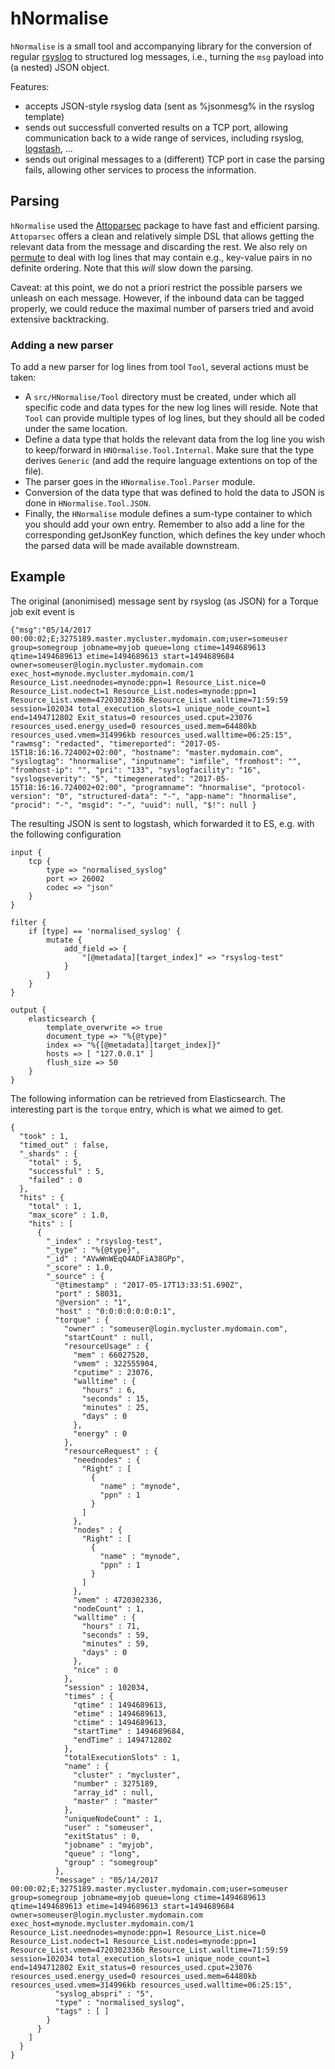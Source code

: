 hNormalise
==========

`hNormalise` is a small tool and accompanying library for the conversion of regular [rsyslog](http://www.rsyslog.com) to
structured log messages, i.e., turning the `msg` payload into (a nested) JSON object.

Features:

- accepts JSON-style rsyslog data (sent as %jsonmesg% in the rsyslog template)
- sends out successfull converted results on a TCP port, allowing communication back to a wide range of services,
  including rsyslog, [logstash](http://www.elastic.co/products/logstash), ...
- sends out original messages to a (different) TCP port in case the parsing fails, allowing other services to process the
  information.


Parsing
-------

`hNormalise` used the [Attoparsec](https://github.com/bos/attoparsec) package to have fast and efficient parsing.
`Attoparsec` offers a clean and relatively simple DSL that allows getting the relevant data from the message and
discarding the rest. We also rely on [permute]() to deal with log lines that may contain e.g., key-value pairs in
no definite ordering. Note that this _will_ slow down the parsing.


Caveat: at this point, we do not a priori restrict the possible parsers we unleash on each message. However, if the inbound
data can be tagged properly, we could reduce the maximal number of parsers tried and avoid extensive backtracking.


### Adding a new parser

To add a new parser for log lines from tool `Tool`, several actions must be taken:

- A `src/HNormalise/Tool` directory must be created, under which all specific code and data types for the new
  log lines will reside. Note that `Tool` can provide multiple types of log lines, but they should all be coded under
  the same location.
- Define a data type that holds the relevant data from the log line you wish to keep/forward in `HNOrmalise.Tool.Internal`.
  Make sure that the type derives `Generic` (and add the require language extentions on top of the file).
- The parser goes in the `HNormalise.Tool.Parser` module.
- Conversion of the data type that was defined to hold the data to JSON is done in `HNormalise.Tool.JSON`.
- Finally, the `HNormalise` module defines a sum-type container to which you should add your own entry. Remember to also
  add a line for the corresponding getJsonKey function, which defines the key under whoch the parsed data will be
  made available downstream.


Example
-------

The original (anonimised) message sent by rsyslog (as JSON) for a Torque job exit event is

~~~~
{"msg":"05/14/2017 00:00:02;E;3275189.master.mycluster.mydomain.com;user=someuser group=somegroup jobname=myjob queue=long ctime=1494689613 qtime=1494689613 etime=1494689613 start=1494689684 owner=someuser@login.mycluster.mydomain.com exec_host=mynode.mycluster.mydomain.com/1 Resource_List.neednodes=mynode:ppn=1 Resource_List.nice=0 Resource_List.nodect=1 Resource_List.nodes=mynode:ppn=1 Resource_List.vmem=4720302336b Resource_List.walltime=71:59:59 session=102034 total_execution_slots=1 unique_node_count=1 end=1494712802 Exit_status=0 resources_used.cput=23076 resources_used.energy_used=0 resources_used.mem=64480kb resources_used.vmem=314996kb resources_used.walltime=06:25:15", "rawmsg": "redacted", "timereported": "2017-05-15T18:16:16.724002+02:00", "hostname": "master.mydomain.com", "syslogtag": "hnormalise", "inputname": "imfile", "fromhost": "", "fromhost-ip": "", "pri": "133", "syslogfacility": "16", "syslogseverity": "5", "timegenerated": "2017-05-15T18:16:16.724002+02:00", "programname": "hnormalise", "protocol-version": "0", "structured-data": "-", "app-name": "hnormalise", "procid": "-", "msgid": "-", "uuid": null, "$!": null }
~~~~

The resulting JSON is sent to logstash, which forwarded it to ES, e.g. with the following configuration

~~~~
input {
    tcp {
        type => "normalised_syslog"
        port => 26002
        codec => "json"
    }
}

filter {
    if [type] == 'normalised_syslog' {
        mutate {
            add_field => {
                "[@metadata][target_index]" => "rsyslog-test"
            }
        }
    }
}

output {
    elasticsearch {
        template_overwrite => true
        document_type => "%{@type}"
        index => "%{[@metadata][target_index]}"
        hosts => [ "127.0.0.1" ]
        flush_size => 50
	}
}
~~~~

The following information can be retrieved from Elasticsearch. The interesting part is the `torque` entry, which is what we
aimed to get.

~~~~{.json}
{
  "took" : 1,
  "timed_out" : false,
  "_shards" : {
    "total" : 5,
    "successful" : 5,
    "failed" : 0
  },
  "hits" : {
    "total" : 1,
    "max_score" : 1.0,
    "hits" : [
      {
        "_index" : "rsyslog-test",
        "_type" : "%{@type}",
        "_id" : "AVwWnWEqQ4ADFiA38GPp",
        "_score" : 1.0,
        "_source" : {
          "@timestamp" : "2017-05-17T13:33:51.690Z",
          "port" : 58031,
          "@version" : "1",
          "host" : "0:0:0:0:0:0:0:1",
          "torque" : {
            "owner" : "someuser@login.mycluster.mydomain.com",
            "startCount" : null,
            "resourceUsage" : {
              "mem" : 66027520,
              "vmem" : 322555904,
              "cputime" : 23076,
              "walltime" : {
                "hours" : 6,
                "seconds" : 15,
                "minutes" : 25,
                "days" : 0
              },
              "energy" : 0
            },
            "resourceRequest" : {
              "neednodes" : {
                "Right" : [
                  {
                    "name" : "mynode",
                    "ppn" : 1
                  }
                ]
              },
              "nodes" : {
                "Right" : [
                  {
                    "name" : "mynode",
                    "ppn" : 1
                  }
                ]
              },
              "vmem" : 4720302336,
              "nodeCount" : 1,
              "walltime" : {
                "hours" : 71,
                "seconds" : 59,
                "minutes" : 59,
                "days" : 0
              },
              "nice" : 0
            },
            "session" : 102034,
            "times" : {
              "qtime" : 1494689613,
              "etime" : 1494689613,
              "ctime" : 1494689613,
              "startTime" : 1494689684,
              "endTime" : 1494712802
            },
            "totalExecutionSlots" : 1,
            "name" : {
              "cluster" : "mycluster",
              "number" : 3275189,
              "array_id" : null,
              "master" : "master"
            },
            "uniqueNodeCount" : 1,
            "user" : "someuser",
            "exitStatus" : 0,
            "jobname" : "myjob",
            "queue" : "long",
            "group" : "somegroup"
          },
          "message" : "05/14/2017 00:00:02;E;3275189.master.mycluster.mydomain.com;user=someuser group=somegroup jobname=myjob queue=long ctime=1494689613 qtime=1494689613 etime=1494689613 start=1494689684 owner=someuser@login.mycluster.mydomain.com exec_host=mynode.mycluster.mydomain.com/1 Resource_List.neednodes=mynode:ppn=1 Resource_List.nice=0 Resource_List.nodect=1 Resource_List.nodes=mynode:ppn=1 Resource_List.vmem=4720302336b Resource_List.walltime=71:59:59 session=102034 total_execution_slots=1 unique_node_count=1 end=1494712802 Exit_status=0 resources_used.cput=23076 resources_used.energy_used=0 resources_used.mem=64480kb resources_used.vmem=314996kb resources_used.walltime=06:25:15",
          "syslog_abspri" : "5",
          "type" : "normalised_syslog",
          "tags" : [ ]
        }
      }
    ]
  }
}
~~~~
